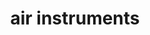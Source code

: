 ---
layout: page
title: air instruments
description: air instruments using python, opencv, and mediapipe
img: assets/img/projects/air-instruments.png
redirect: https://github.com/SjDuque/AirInstruments
importance: 1
category: fun
---
